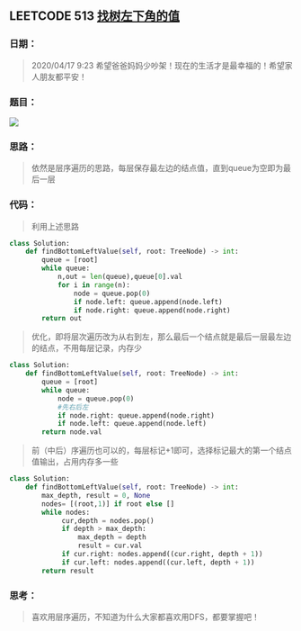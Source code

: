 ## LEETCODE 513 [找树左下角的值](https://leetcode-cn.com/problems/find-bottom-left-tree-value/)

### 日期：

> 2020/04/17 9:23 希望爸爸妈妈少吵架！现在的生活才是最幸福的！希望家人朋友都平安！

### 题目：

<img src = "D:\Markdown\LEETCODE\questions\0513.png">

### 思路：

> 依然是层序遍历的思路，每层保存最左边的结点值，直到queue为空即为最后一层
### 代码：

> 利用上述思路
>

```python
class Solution:
    def findBottomLeftValue(self, root: TreeNode) -> int:
        queue = [root]
        while queue:
            n,out = len(queue),queue[0].val
            for i in range(n):
                node = queue.pop(0)
                if node.left: queue.append(node.left)
                if node.right: queue.append(node.right)
        return out
```
>  优化，即将层次遍历改为从右到左，那么最后一个结点就是最后一层最左边的结点，不用每层记录，内存少
```python
class Solution:
    def findBottomLeftValue(self, root: TreeNode) -> int:
        queue = [root]
        while queue:
            node = queue.pop(0)
            #先右后左
            if node.right: queue.append(node.right)
            if node.left: queue.append(node.left)
        return node.val
```
> 前（中后）序遍历也可以的，每层标记+1即可，选择标记最大的第一个结点值输出，占用内存多一些
```python
class Solution:
    def findBottomLeftValue(self, root: TreeNode) -> int:
        max_depth, result = 0, None
        nodes= [(root,1)] if root else []
        while nodes:
             cur,depth = nodes.pop()
             if depth > max_depth:
                 max_depth = depth
                 result = cur.val          
             if cur.right: nodes.append((cur.right, depth + 1))
             if cur.left: nodes.append((cur.left, depth + 1))
        return result
```

### 思考：

> 喜欢用层序遍历，不知道为什么大家都喜欢用DFS，都要掌握吧！

